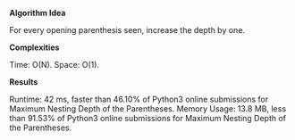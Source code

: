 **Algorithm Idea**

For every opening parenthesis seen, 
increase the depth by one. 

**Complexities**

Time: O(N).
Space: O(1). 

**Results**

Runtime: 42 ms, faster than 46.10% of Python3 online submissions for Maximum Nesting Depth of the Parentheses.
Memory Usage: 13.8 MB, less than 91.53% of Python3 online submissions for Maximum Nesting Depth of the Parentheses.
